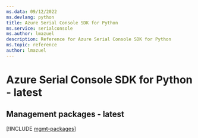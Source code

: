 ```yaml
---
ms.data: 09/12/2022
ms.devlang: python
title: Azure Serial Console SDK for Python
ms.service: serialconsole
ms.author: lmazuel
description: Reference for Azure Serial Console SDK for Python
ms.topic: reference
author: lmazuel
---
```

# Azure Serial Console SDK for Python - latest

## Management packages - latest
[!INCLUDE [mgmt-packages](serial-console-mgmt-index.md)]